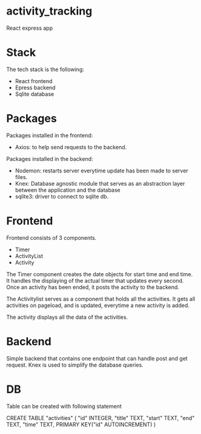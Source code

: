 # activity_tracking
 React express app

# Stack
The tech stack is the following: 
- React frontend 
- Epress backend 
- Sqlite database

# Packages
Packages installed in the frontend: 
- Axios: to help send requests to the backend. 

Packages installed in the backend: 
- Nodemon: restarts server everytime update has been made to server files.
- Knex: Database agnostic module that serves as an abstraction layer between the application and the database 
- sqlite3: driver to connect to sqlite db. 

# Frontend
Frontend consists of 3 components. 
- Timer 
- ActivityList 
- Activity

The Timer component creates the date objects for start time and end time. It handles the displaying of the actual timer that updates every second. Once an activity has been ended, it posts the activity to the backend. 

The Activitylist serves as a component that holds all the activities. It gets all activities on pageload, and is updated, everytime a new activity is added. 

The activity displays all the data of the activities. 

# Backend 
Simple backend that contains one endpoint that can handle post and get request. 
Knex is used to simplify the database queries.



# DB 
Table can be created with following statement

CREATE TABLE "activities" (
	"id"	INTEGER,
	"title"	TEXT,
	"start"	TEXT,
	"end"	TEXT,
	"time"	TEXT,
	PRIMARY KEY("id" AUTOINCREMENT)
)
